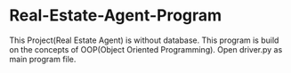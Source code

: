 # Real-Estate-Agent-Program
This Project(Real Estate Agent) is without database.
This program is build on the concepts of OOP(Object Oriented Programming).
Open driver.py as main program file.
